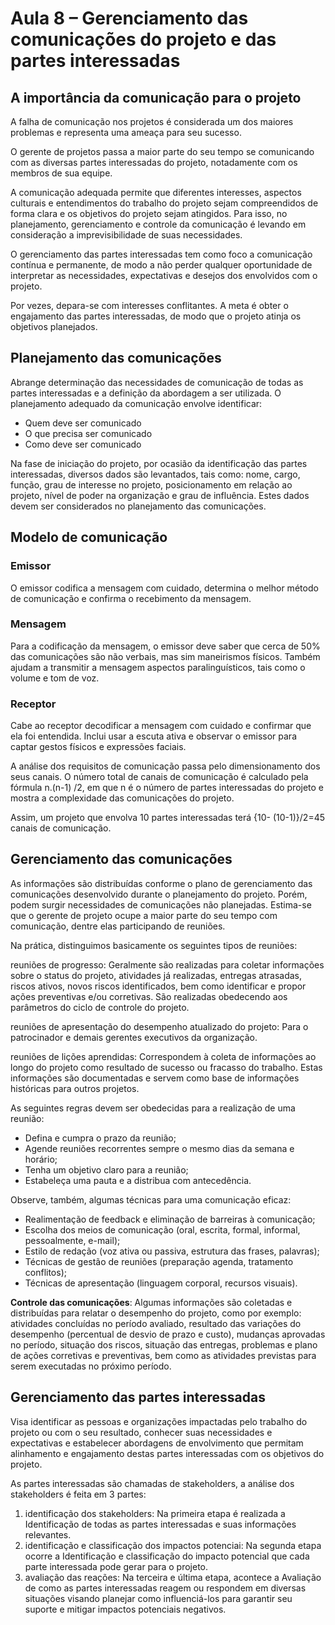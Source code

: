 # Aula 8 – Gerenciamento das comunicações do projeto e das partes interessadas 

## A importância da comunicação para o projeto 

A falha de comunicação nos projetos é considerada um dos maiores problemas e representa uma ameaça para seu sucesso. 

O gerente de projetos passa a maior parte do seu tempo se comunicando com as diversas partes interessadas do projeto, notadamente com os membros de sua equipe. 

A comunicação adequada permite que diferentes interesses, aspectos culturais e entendimentos do trabalho do projeto sejam compreendidos de forma clara e os objetivos do projeto sejam atingidos. Para isso, no planejamento, gerenciamento e controle da comunicação é levando em consideração a imprevisibilidade de suas necessidades. 

O gerenciamento das partes interessadas tem como foco a comunicação contínua e permanente, de modo a não perder qualquer oportunidade de interpretar as necessidades, expectativas e desejos dos envolvidos com o projeto. 

Por vezes, depara-se com interesses conflitantes. A meta é obter o engajamento das partes interessadas, de modo que o projeto atinja os objetivos planejados. 


## Planejamento das comunicações 

Abrange determinação das necessidades de comunicação de todas as partes interessadas e a definição da abordagem a ser utilizada. O planejamento adequado da comunicação envolve identificar: 
- Quem deve ser comunicado 
- O que precisa ser comunicado 
- Como deve ser comunicado 

Na fase de iniciação do projeto, por ocasião da identificação das partes interessadas, diversos dados são levantados, tais como: nome, cargo, função, grau de interesse no projeto, posicionamento em relação ao projeto, nível de poder na organização e grau de influência. Estes dados devem ser considerados no planejamento das comunicações. 


## Modelo de comunicação 

### Emissor 

O emissor codifica a mensagem com cuidado, determina o melhor método de comunicação e confirma o recebimento da mensagem. 


### Mensagem 

Para a codificação da mensagem, o emissor deve saber que cerca de 50% das comunicações são não verbais, mas sim maneirismos físicos. Também ajudam a transmitir a mensagem aspectos paralinguísticos, tais como o volume e tom de voz. 


### Receptor 

Cabe ao receptor decodificar a mensagem com cuidado e confirmar que ela foi entendida. Inclui usar a escuta ativa e observar o emissor para captar gestos físicos e expressões faciais. 

A análise dos requisitos de comunicação passa pelo dimensionamento dos seus canais. O número total de canais de comunicação é calculado pela fórmula n.(n-1) /2, em que n é o número de partes interessadas do projeto e mostra a complexidade das comunicações do projeto. 

Assim, um projeto que envolva 10 partes interessadas terá {10- (10-1)}/2=45 canais de comunicação. 

 
## Gerenciamento das comunicações 

As informações são distribuídas conforme o plano de gerenciamento das comunicações desenvolvido durante o planejamento do projeto. Porém, podem surgir necessidades de comunicações não planejadas. Estima-se que o gerente de projeto ocupe a maior parte do seu tempo com comunicação, dentre elas participando de reuniões. 

Na prática, distinguimos basicamente os seguintes tipos de reuniões: 

reuniões de progresso: Geralmente são realizadas para coletar informações sobre o status do projeto, atividades já realizadas, entregas atrasadas, riscos ativos, novos riscos identificados, bem como identificar e propor ações preventivas e/ou corretivas. São realizadas obedecendo aos parâmetros do ciclo de controle do projeto. 

reuniões de apresentação do desempenho atualizado do projeto: Para o patrocinador e demais gerentes executivos da organização. 

reuniões de lições aprendidas: Correspondem à coleta de informações ao longo do projeto como resultado de sucesso ou fracasso do trabalho. Estas informações são documentadas e servem como base de informações históricas para outros projetos. 

As seguintes regras devem ser obedecidas para a realização de uma reunião: 
- Defina e cumpra o prazo da reunião; 
- Agende reuniões recorrentes sempre o mesmo dias da semana e horário; 
- Tenha um objetivo claro para a reunião; 
- Estabeleça uma pauta e a distribua com antecedência. 

Observe, também, algumas técnicas para uma comunicação eficaz: 
- Realimentação de feedback e eliminação de barreiras à comunicação; 
- Escolha dos meios de comunicação (oral, escrita, formal, informal, pessoalmente, e-mail); 
- Estilo de redação (voz ativa ou passiva, estrutura das frases, palavras); 
- Técnicas de gestão de reuniões (preparação agenda, tratamento conflitos); 
- Técnicas de apresentação (linguagem corporal, recursos visuais). 

**Controle das comunicações**: Algumas informações são coletadas e distribuídas para relatar o desempenho do projeto, como por exemplo: atividades concluídas no período avaliado, resultado das variações do desempenho (percentual de desvio de prazo e custo), mudanças aprovadas no período, situação dos riscos, situação das entregas, problemas e plano de ações corretivas e preventivas, bem como as atividades previstas para serem executadas no próximo período. 


## Gerenciamento das partes interessadas 

Visa identificar as pessoas e organizações impactadas pelo trabalho do projeto ou com o seu resultado, conhecer suas necessidades e expectativas e estabelecer abordagens de envolvimento que permitam alinhamento e engajamento destas partes interessadas com os objetivos do projeto. 

As partes interessadas são chamadas de stakeholders, a análise dos stakeholders é feita em 3 partes: 
1. identificação dos stakeholders: Na primeira etapa é realizada a Identificação de todas as partes interessadas e suas informações relevantes. 
2. identificação e classificação dos impactos potenciai: Na segunda etapa ocorre a Identificação e classificação do impacto potencial que cada parte interessada pode gerar para o projeto. 
3. avaliação das reações: Na terceira e última etapa, acontece a Avaliação de como as partes interessadas reagem ou respondem em diversas situações visando planejar como influenciá-los para garantir seu suporte e mitigar impactos potenciais negativos. 
